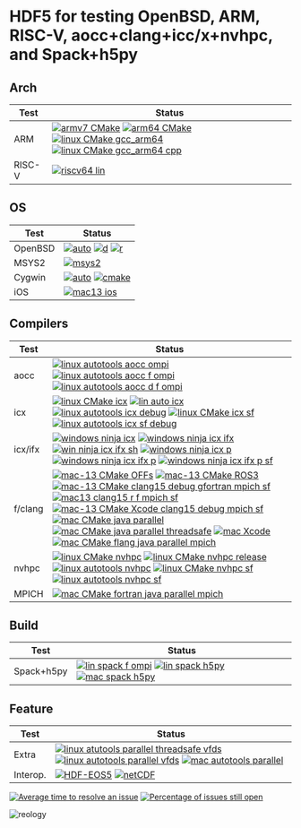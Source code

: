# HDF5 for testing OpenBSD, ARM, RISC-V, aocc+clang+icc/x+nvhpc, and Spack+h5py

## Arch

| Test | Status |
| -----| ------ |
| ARM | [![armv7 CMake](https://github.com/hyoklee/hdf5/actions/workflows/armv7.yml/badge.svg)](https://github.com/hyoklee/hdf5/actions/workflows/armv7.yml) [![arm64 CMake](https://github.com/hyoklee/hdf5/actions/workflows/arm64.yml/badge.svg)](https://github.com/hyoklee/hdf5/actions/workflows/arm64.yml) [![linux CMake gcc_arm64](https://github.com/hyoklee/hdf5/actions/workflows/linux-gcc_arm64.yml/badge.svg)](https://github.com/hyoklee/hdf5/actions/workflows/linux-gcc_arm64.yml) [![linux CMake gcc_arm64 cpp](https://github.com/hyoklee/hdf5/actions/workflows/linux-gcc_arm64-cpp.yml/badge.svg)](https://github.com/hyoklee/hdf5/actions/workflows/linux-gcc_arm64-cpp.yml)|
| RISC-V | [![riscv64 lin](https://github.com/hyoklee/hdf5/actions/workflows/riscv64-lin.yml/badge.svg)](https://github.com/hyoklee/hdf5/actions/workflows/riscv64-lin.yml) |

## OS

| Test | Status |
| -----| ------ |
| OpenBSD | [![auto](https://github.com/hyoklee/hdf5/actions/workflows/auto.yml/badge.svg)](https://github.com/hyoklee/hdf5/actions/workflows/auto.yml) [![d](https://github.com/hyoklee/hdf5/actions/workflows/d.yml/badge.svg)](https://github.com/hyoklee/hdf5/actions/workflows/d.yml) [![r](https://github.com/hyoklee/hdf5/actions/workflows/r.yml/badge.svg)](https://github.com/hyoklee/hdf5/actions/workflows/r.yml) |
| MSYS2 | [![msys2](https://github.com/hyoklee/hdf5/actions/workflows/msys2.yml/badge.svg)](https://github.com/hyoklee/hdf5/actions/workflows/msys2.yml) |
| Cygwin |  [![auto](https://github.com/hyoklee/hdf5/actions/workflows/cwin_auto.yml/badge.svg)](https://github.com/hyoklee/hdf5/actions/workflows/cwin_auto.yml) [![cmake](https://github.com/hyoklee/hdf5/actions/workflows/cwin_cmake.yml/badge.svg)](https://github.com/hyoklee/hdf5/actions/workflows/cwin_cmake.yml) |
| iOS |  [![mac13 ios](https://github.com/hyoklee/hdf5/actions/workflows/ios.yml/badge.svg)](https://github.com/hyoklee/hdf5/actions/workflows/ios.yml) |

## Compilers

| Test | Status |
| -----| ------ |
| aocc | [![linux autotools aocc ompi](https://github.com/hyoklee/hdf5/actions/workflows/linux-auto-aocc-ompi.yml/badge.svg)](https://github.com/hyoklee/hdf5/actions/workflows/linux-auto-aocc-ompi.yml) [![linux autotools aocc f ompi](https://github.com/hyoklee/hdf5/actions/workflows/linux-auto-aocc-f-ompi.yml/badge.svg)](https://github.com/hyoklee/hdf5/actions/workflows/linux-auto-aocc-f-ompi.yml) [![linux autotools aocc d f ompi](https://github.com/hyoklee/hdf5/actions/workflows/linux-auto-aocc-d-f-ompi.yml/badge.svg)](https://github.com/hyoklee/hdf5/actions/workflows/linux-auto-aocc-d-f-ompi.yml)|
| icx | [![linux CMake icx](https://github.com/hyoklee/hdf5/actions/workflows/linux-icx.yml/badge.svg)](https://github.com/hyoklee/hdf5/actions/workflows/linux-icx.yml) [![lin auto icx](https://github.com/hyoklee/hdf5/actions/workflows/lin-auto-icx.yml/badge.svg)](https://github.com/hyoklee/hdf5/actions/workflows/lin-auto-icx.yml) [![linux autotools icx debug](https://github.com/hyoklee/hdf5/actions/workflows/linux-icx-auto-debug.yml/badge.svg)](https://github.com/hyoklee/hdf5/actions/workflows/linux-icx-auto-debug.yml) [![linux CMake icx sf](https://github.com/hyoklee/hdf5/actions/workflows/linux-icx-sf.yml/badge.svg)](https://github.com/hyoklee/hdf5/actions/workflows/linux-icx-sf.yml) [![linux autotools icx sf debug](https://github.com/hyoklee/hdf5/actions/workflows/linux-icx-auto-sf-debug.yml/badge.svg)](https://github.com/hyoklee/hdf5/actions/workflows/linux-icx-auto-sf-debug.yml) |
| icx/ifx | [![windows ninja icx](https://github.com/hyoklee/hdf5/actions/workflows/win-ninja-icx.yml/badge.svg)](https://github.com/hyoklee/hdf5/actions/workflows/win-ninja-icx.yml) [![windows ninja icx ifx](https://github.com/hyoklee/hdf5/actions/workflows/win-ninja-icx-f.yml/badge.svg)](https://github.com/hyoklee/hdf5/actions/workflows/win-ninja-icx-f.yml) [![win ninja icx ifx sh](https://github.com/hyoklee/hdf5/actions/workflows/win-ninja-icx-f-sh.yml/badge.svg)](https://github.com/hyoklee/hdf5/actions/workflows/win-ninja-icx-f-sh.yml) [![windows ninja icx p](https://github.com/hyoklee/hdf5/actions/workflows/win-ninja-icx-p.yml/badge.svg)](https://github.com/hyoklee/hdf5/actions/workflows/win-ninja-icx-p.yml) [![windows ninja icx ifx p](https://github.com/hyoklee/hdf5/actions/workflows/win-ninja-icx-f-p.yml/badge.svg)](https://github.com/hyoklee/hdf5/actions/workflows/win-ninja-icx-f-p.yml) [![windows ninja icx ifx p sf](https://github.com/hyoklee/hdf5/actions/workflows/win-ninja-icx-f-p-sf.yml/badge.svg)](https://github.com/hyoklee/hdf5/actions/workflows/win-ninja-icx-f-p-sf.yml)  |
| f/clang | [![mac-13 CMake OFFs](https://github.com/hyoklee/hdf5/actions/workflows/mac-cmake-offs.yml/badge.svg)](https://github.com/hyoklee/hdf5/actions/workflows/mac-cmake-offs.yml)  [![mac-13 CMake ROS3](https://github.com/hyoklee/hdf5/actions/workflows/mac-cmake-ros3.yml/badge.svg)](https://github.com/hyoklee/hdf5/actions/workflows/mac-cmake-ros3.yml) [![mac-13 CMake clang15 debug gfortran mpich sf](https://github.com/hyoklee/hdf5/actions/workflows/mac-clang15-cmake.yml/badge.svg)](https://github.com/hyoklee/hdf5/actions/workflows/mac-clang15-cmake.yml) [![mac13 clang15 r f mpich sf](https://github.com/hyoklee/hdf5/actions/workflows/mac13-clang15-r-f-mpich-sf.yml/badge.svg)](https://github.com/hyoklee/hdf5/actions/workflows/mac13-clang15-r-f-mpich-sf.yml) [![mac-13 CMake Xcode clang15 debug mpich sf](https://github.com/hyoklee/hdf5/actions/workflows/mac-clang15-xcode.yml/badge.svg)](https://github.com/hyoklee/hdf5/actions/workflows/mac-clang15-xcode.yml)  [![mac CMake java parallel](https://github.com/hyoklee/hdf5/actions/workflows/mac-cmake.yml/badge.svg)](https://github.com/hyoklee/hdf5/actions/workflows/mac-cmake.yml) [![mac CMake java parallel threadsafe](https://github.com/hyoklee/hdf5/actions/workflows/mac-cmake-ts.yml/badge.svg)](https://github.com/hyoklee/hdf5/actions/workflows/mac-cmake-ts.yml) [![mac Xcode](https://github.com/hyoklee/hdf5/actions/workflows/mac-xcode.yml/badge.svg)](https://github.com/hyoklee/hdf5/actions/workflows/mac-xcode.yml) [![mac CMake flang java parallel mpich](https://github.com/hyoklee/hdf5/actions/workflows/mac-cmake-flang-mpich.yml/badge.svg)](https://github.com/hyoklee/hdf5/actions/workflows/mac-cmake-flang-mpich.yml) |
| nvhpc | [![linux CMake nvhpc](https://github.com/hyoklee/hdf5/actions/workflows/linux-nvhpc.yml/badge.svg)](https://github.com/hyoklee/hdf5/actions/workflows/linux-nvhpc.yml) [![linux CMake nvhpc release](https://github.com/hyoklee/hdf5/actions/workflows/linux-nvhpc-r.yml/badge.svg)](https://github.com/hyoklee/hdf5/actions/workflows/linux-nvhpc-r.yml)   [![linux autotools nvhpc](https://github.com/hyoklee/hdf5/actions/workflows/linux-nvhpc-auto.yml/badge.svg)](https://github.com/hyoklee/hdf5/actions/workflows/linux-nvhpc-auto.yml) [![linux CMake nvhpc sf](https://github.com/hyoklee/hdf5/actions/workflows/linux-nvhpc-sf.yml/badge.svg)](https://github.com/hyoklee/hdf5/actions/workflows/linux-nvhpc-sf.yml)  [![linux autotools nvhpc sf](https://github.com/hyoklee/hdf5/actions/workflows/linux-nvhpc-auto-sf.yml/badge.svg)](https://github.com/hyoklee/hdf5/actions/workflows/linux-nvhpc-auto-sf.yml) |
| MPICH | [![mac CMake fortran java parallel mpich](https://github.com/hyoklee/hdf5/actions/workflows/mac-cmake-mpich.yml/badge.svg)](https://github.com/hyoklee/hdf5/actions/workflows/mac-cmake-mpich.yml) |

## Build

| Test | Status |
| -----| ------ |
| Spack+h5py | [![lin spack f ompi](https://github.com/hyoklee/hdf5/actions/workflows/lin-spack-f-ompi.yml/badge.svg)](https://github.com/hyoklee/hdf5/actions/workflows/lin-spack-f-ompi.yml) [![lin spack h5py](https://github.com/hyoklee/hdf5/actions/workflows/lin-spack-h5py.yml/badge.svg)](https://github.com/hyoklee/hdf5/actions/workflows/lin-spack-h5py.yml) [![mac spack h5py](https://github.com/hyoklee/hdf5/actions/workflows/mac-spack-h5py.yml/badge.svg)](https://github.com/hyoklee/hdf5/actions/workflows/mac-spack-h5py.yml) |

## Feature

| Test | Status |
| -----| ------ |
| Extra | [![linux atutools parallel threadsafe vfds](https://github.com/hyoklee/hdf5/actions/workflows/linux-auto-ts.yml/badge.svg)](https://github.com/hyoklee/hdf5/actions/workflows/linux-auto-ts.yml) [![linux autotools parallel vfds](https://github.com/hyoklee/hdf5/actions/workflows/linux-auto.yml/badge.svg)](https://github.com/hyoklee/hdf5/actions/workflows/linux-auto.yml) [![mac autotools parallel](https://github.com/hyoklee/hdf5/actions/workflows/mac-auto.yml/badge.svg)](https://github.com/hyoklee/hdf5/actions/workflows/mac-auto.yml) |
| Interop. | [![HDF-EOS5](https://img.shields.io/github/actions/workflow/status/HDFGroup/hdf5/hdfeos5.yml?branch=develop&label=HDF-EOS5)](https://github.com/HDFGroup/hdf5/actions?query=branch%3Adevelop) [![netCDF](https://github.com/hyoklee/hdf5/actions/workflows/netcdf.yml/badge.svg)](https://github.com/hyoklee/hdf5/actions/workflows/netcdf.yml) |

[![Average time to resolve an issue](http://isitmaintained.com/badge/resolution/HDFGroup/hdf5.svg)](http://isitmaintained.com/project/HDFGroup/hdf5 "Average time to resolve an issue")
[![Percentage of issues still open](http://isitmaintained.com/badge/open/HDFGroup/hdf5.svg)](http://isitmaintained.com/project/HDFGroup/hdf5 "Percentage of issues still open")

![reology](https://repology.org/badge/vertical-allrepos/hdf5.svg?header=hdf5)
